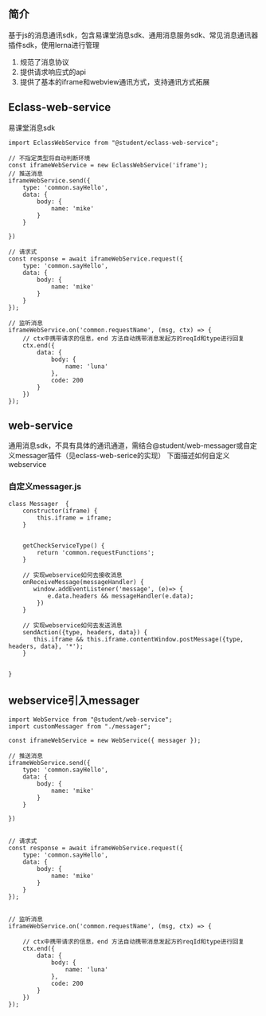 ## 简介
基于js的消息通讯sdk，包含易课堂消息sdk、通用消息服务sdk、常见消息通讯器插件sdk，使用lerna进行管理
 

1.  规范了消息协议
2.  提供请求响应式的api
3.  提供了基本的iframe和webview通讯方式，支持通讯方式拓展


## Eclass-web-service
易课堂消息sdk

```
import EclassWebService from "@student/eclass-web-service";

// 不指定类型将自动判断环境
const iframeWebService = new EclassWebService('iframe');
// 推送消息
iframeWebService.send({
    type: 'common.sayHello',
    data: {
        body: {
            name: 'mike'
        }
    }
   
})

// 请求式
const response = await iframeWebService.request({
    type: 'common.sayHello',
    data: {
        body: {
            name: 'mike'
        }
    }
});

// 监听消息
iframeWebService.on('common.requestName', (msg, ctx) => {
    // ctx中携带请求的信息，end 方法自动携带消息发起方的reqId和type进行回复
    ctx.end({
        data: {
            body: {
                name: 'luna'
            },
            code: 200
        }
    })
});
```

## web-service
通用消息sdk，不具有具体的通讯通道，需结合@student/web-messager或自定义messager插件（见eclass-web-serice的实现）
下面描述如何自定义webservice


### 自定义messager.js
```
class Messager  {
    constructor(iframe) {
        this.iframe = iframe;
    }


    getCheckServiceType() {
        return 'common.requestFunctions';
    }

    // 实现webservice如何去接收消息
    onReceiveMessage(messageHandler) {
       window.addEventListener('message', (e)=> {
           e.data.headers && messageHandler(e.data);
        }) 
    }
    
    // 实现webservice如何去发送消息
    sendAction({type, headers, data}) {
       this.iframe && this.iframe.contentWindow.postMessage({type, headers, data}, '*');
    }


}

```

## webservice引入messager
```
import WebService from "@student/web-service";
import customMessager from "./messager";

const iframeWebService = new WebService({ messager });

// 推送消息
iframeWebService.send({
    type: 'common.sayHello',
    data: {
        body: {
            name: 'mike'
        }
    }
   
})


// 请求式
const response = await iframeWebService.request({
    type: 'common.sayHello',
    data: {
        body: {
            name: 'mike'
        }
    }
});


// 监听消息
iframeWebService.on('common.requestName', (msg, ctx) => {

    // ctx中携带请求的信息，end 方法自动携带消息发起方的reqId和type进行回复
    ctx.end({
        data: {
            body: {
                name: 'luna'
            },
            code: 200
        }
    })
});

    
```